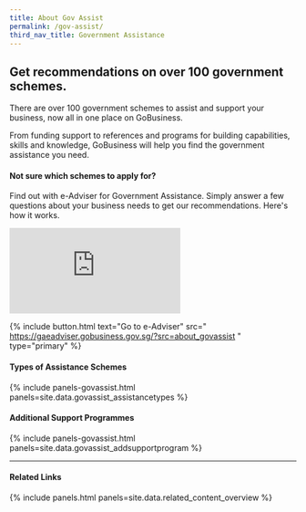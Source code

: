 ```yaml
---
title: About Gov Assist
permalink: /gov-assist/
third_nav_title: Government Assistance
---
```


## Get recommendations on over 100 government schemes.

There are over 100 government schemes to assist and support your business, now all in one place on GoBusiness.

From funding support to references and programs for building capabilities, skills and knowledge, GoBusiness will help you find the government assistance you need.

#### Not sure which schemes to apply for?

Find out with e-Adviser for Government Assistance. Simply answer a few questions about your business needs to get our recommendations. Here's how it works.

<p>
<div class="bp-youtube">
  <iframe src="https://www.youtube.com/embed/9-U_83QxBBc" frameborder="0" allow="autoplay; encrypted-media" allowfullscreen>  </iframe>
</div>
</p>

{% include button.html text="Go to e-Adviser" src="
https://gaeadviser.gobusiness.gov.sg/?src=about_govassist
" type="primary" %}

#### Types of Assistance Schemes

{% include panels-govassist.html panels=site.data.govassist_assistancetypes %}

#### Additional Support Programmes

{% include panels-govassist.html panels=site.data.govassist_addsupportprogram %}

----

#### Related Links

{% include panels.html panels=site.data.related_content_overview %}
